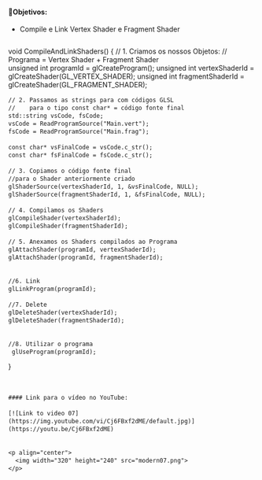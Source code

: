 
#### 🎯Objetivos:
- Compile e Link Vertex Shader e Fragment Shader
  
  ```cpp
void CompileAndLinkShaders()
{
    // 1. Criamos os nossos Objetos: 
    //    Programa = Vertex Shader + Fragment Shader    
    unsigned int programId = glCreateProgram();
    unsigned int vertexShaderId = glCreateShader(GL_VERTEX_SHADER);
    unsigned int fragmentShaderId = glCreateShader(GL_FRAGMENT_SHADER);
    
    // 2. Passamos as strings para com códigos GLSL
    //    para o tipo const char* = código fonte final
    std::string vsCode, fsCode;
    vsCode = ReadProgramSource("Main.vert");
    fsCode = ReadProgramSource("Main.frag");
    
    const char* vsFinalCode = vsCode.c_str();
    const char* fsFinalCode = fsCode.c_str();
   
    // 3. Copiamos o código fonte final 
    //para o Shader anteriormente criado
    glShaderSource(vertexShaderId, 1, &vsFinalCode, NULL);
    glShaderSource(fragmentShaderId, 1, &fsFinalCode, NULL);

    // 4. Compilamos os Shaders
    glCompileShader(vertexShaderId);
    glCompileShader(fragmentShaderId);

    // 5. Anexamos os Shaders compilados ao Programa
    glAttachShader(programId, vertexShaderId);
    glAttachShader(programId, fragmentShaderId);


    //6. Link
    glLinkProgram(programId);

    //7. Delete
    glDeleteShader(vertexShaderId);
    glDeleteShader(fragmentShaderId);


    //8. Utilizar o programa
     glUseProgram(programId);
}
```


#### Link para o vídeo no YouTube:

[![Link to video 07](https://img.youtube.com/vi/Cj6FBxf2dME/default.jpg)](https://youtu.be/Cj6FBxf2dME)


<p align="center">
  <img width="320" height="240" src="modern07.png">
</p>
